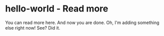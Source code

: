 # hello-world - Read more
You can read more here. And now you are done.
Oh, I'm adding something else right now! See? Did it.
